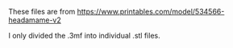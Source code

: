 These files are from https://www.printables.com/model/534566-headamame-v2

I only divided the .3mf into individual .stl files.
